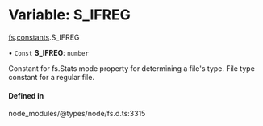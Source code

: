 # Variable: S\_IFREG

[fs](../modules/fs.md).[constants](../modules/fs.constants.md).S_IFREG

• `Const` **S\_IFREG**: `number`

Constant for fs.Stats mode property for determining a file's type. File type constant for a regular file.

#### Defined in

node_modules/@types/node/fs.d.ts:3315
